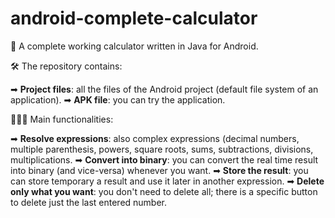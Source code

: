 # android-complete-calculator
📄 A complete working calculator written in Java for Android.

🛠️ The repository contains:

➡ <b>Project files</b>: all the files of the Android project (default file system of an application).
➡ <b>APK file</b>: you can try the application.

👨🏻‍💻 Main functionalities:

➡ <b>Resolve expressions</b>: also complex expressions (decimal numbers, multiple parenthesis, powers, square roots, sums, subtractions, divisions, multiplications.
➡ <b>Convert into binary</b>: you can convert the real time result into binary (and vice-versa) whenever you want.
➡ <b>Store the result</b>: you can store temporary a result and use it later in another expression.
➡ <b>Delete only what you want</b>: you don't need to delete all; there is a specific button to delete just the last entered number.
